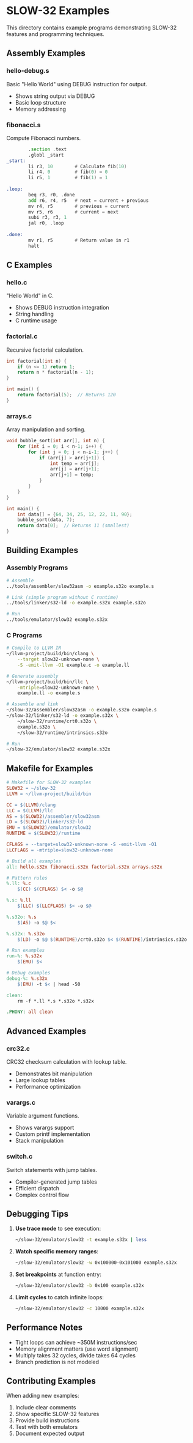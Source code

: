 # SLOW-32 Examples

This directory contains example programs demonstrating SLOW-32 features and programming techniques.

## Assembly Examples

### hello-debug.s
Basic "Hello World" using DEBUG instruction for output.
- Shows string output via DEBUG
- Basic loop structure
- Memory addressing

### fibonacci.s
Compute Fibonacci numbers.
```asm
        .section .text
        .globl _start
_start:
        li r3, 10        # Calculate fib(10)
        li r4, 0         # fib(0) = 0
        li r5, 1         # fib(1) = 1
        
.loop:
        beq r3, r0, .done
        add r6, r4, r5   # next = current + previous
        mv r4, r5        # previous = current
        mv r5, r6        # current = next
        subi r3, r3, 1
        jal r0, .loop
        
.done:
        mv r1, r5        # Return value in r1
        halt
```

## C Examples

### hello.c
"Hello World" in C.
- Shows DEBUG instruction integration
- String handling
- C runtime usage

### factorial.c
Recursive factorial calculation.
```c
int factorial(int n) {
    if (n <= 1) return 1;
    return n * factorial(n - 1);
}

int main() {
    return factorial(5);  // Returns 120
}
```

### arrays.c
Array manipulation and sorting.
```c
void bubble_sort(int arr[], int n) {
    for (int i = 0; i < n-1; i++) {
        for (int j = 0; j < n-i-1; j++) {
            if (arr[j] > arr[j+1]) {
                int temp = arr[j];
                arr[j] = arr[j+1];
                arr[j+1] = temp;
            }
        }
    }
}

int main() {
    int data[] = {64, 34, 25, 12, 22, 11, 90};
    bubble_sort(data, 7);
    return data[0];  // Returns 11 (smallest)
}
```

## Building Examples

### Assembly Programs
```bash
# Assemble
../tools/assembler/slow32asm -o example.s32o example.s

# Link (simple program without C runtime)
../tools/linker/s32-ld -o example.s32x example.s32o

# Run
../tools/emulator/slow32 example.s32x
```

### C Programs
```bash
# Compile to LLVM IR
~/llvm-project/build/bin/clang \
    --target slow32-unknown-none \
    -S -emit-llvm -O1 example.c -o example.ll

# Generate assembly
~/llvm-project/build/bin/llc \
    -mtriple=slow32-unknown-none \
    example.ll -o example.s

# Assemble and link
~/slow-32/assembler/slow32asm -o example.s32o example.s
~/slow-32/linker/s32-ld -o example.s32x \
    ~/slow-32/runtime/crt0.s32o \
    example.s32o \
    ~/slow-32/runtime/intrinsics.s32o

# Run
~/slow-32/emulator/slow32 example.s32x
```

## Makefile for Examples

```makefile
# Makefile for SLOW-32 examples
SLOW32 = ~/slow-32
LLVM = ~/llvm-project/build/bin

CC = $(LLVM)/clang
LLC = $(LLVM)/llc
AS = $(SLOW32)/assembler/slow32asm
LD = $(SLOW32)/linker/s32-ld
EMU = $(SLOW32)/emulator/slow32
RUNTIME = $(SLOW32)/runtime

CFLAGS = --target=slow32-unknown-none -S -emit-llvm -O1
LLCFLAGS = -mtriple=slow32-unknown-none

# Build all examples
all: hello.s32x fibonacci.s32x factorial.s32x arrays.s32x

# Pattern rules
%.ll: %.c
	$(CC) $(CFLAGS) $< -o $@

%.s: %.ll
	$(LLC) $(LLCFLAGS) $< -o $@

%.s32o: %.s
	$(AS) -o $@ $<

%.s32x: %.s32o
	$(LD) -o $@ $(RUNTIME)/crt0.s32o $< $(RUNTIME)/intrinsics.s32o

# Run examples
run-%: %.s32x
	$(EMU) $<

# Debug examples
debug-%: %.s32x
	$(EMU) -t $< | head -50

clean:
	rm -f *.ll *.s *.s32o *.s32x

.PHONY: all clean
```

## Advanced Examples

### crc32.c
CRC32 checksum calculation with lookup table.
- Demonstrates bit manipulation
- Large lookup tables
- Performance optimization

### varargs.c
Variable argument functions.
- Shows varargs support
- Custom printf implementation
- Stack manipulation

### switch.c
Switch statements with jump tables.
- Compiler-generated jump tables
- Efficient dispatch
- Complex control flow

## Debugging Tips

1. **Use trace mode** to see execution:
   ```bash
   ~/slow-32/emulator/slow32 -t example.s32x | less
   ```

2. **Watch specific memory ranges**:
   ```bash
   ~/slow-32/emulator/slow32 -w 0x100000-0x101000 example.s32x
   ```

3. **Set breakpoints** at function entry:
   ```bash
   ~/slow-32/emulator/slow32 -b 0x100 example.s32x
   ```

4. **Limit cycles** to catch infinite loops:
   ```bash
   ~/slow-32/emulator/slow32 -c 10000 example.s32x
   ```

## Performance Notes

- Tight loops can achieve ~350M instructions/sec
- Memory alignment matters (use word alignment)
- Multiply takes 32 cycles, divide takes 64 cycles
- Branch prediction is not modeled

## Contributing Examples

When adding new examples:
1. Include clear comments
2. Show specific SLOW-32 features
3. Provide build instructions
4. Test with both emulators
5. Document expected output